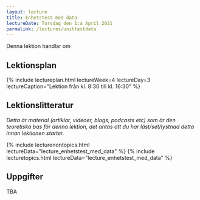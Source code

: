 ```yaml
---
layout: lecture
title: Enhetstest med data
lectureDate: Torsdag den 1:a April 2021
permalink: /lectures/unittestdata
---
```

Denna lektion handlar om

## Lektionsplan

{% include lectureplan.html lectureWeek=4 lectureDay=3 lectureCaption="Lektion från kl. 8:30 till kl. 16:30" %}

## Lektionslitteratur
*Detta är material (artiklar, videoer, blogs, podcasts etc) som är den teoretiska bas för denna lektion, det antas att du har läst/set/lystnad detta innan lektionen starter.*

{% include lecturenontopics.html lectureData="lecture_enhetstest_med_data" %}
{% include lecturetopics.html lectureData="lecture_enhetstest_med_data" %}

## Uppgifter

TBA